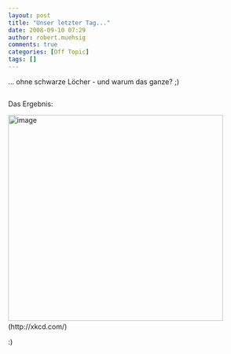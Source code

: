 ```yaml
---
layout: post
title: "Unser letzter Tag..."
date: 2008-09-10 07:29
author: robert.muehsig
comments: true
categories: [Off Topic]
tags: []
---
```

<p> <p>... ohne schwarze Löcher - und warum das ganze? ;)</p> <p></p> <div class="wlWriterSmartContent" id="scid:5737277B-5D6D-4f48-ABFC-DD9C333F4C5D:b162aa35-1bba-4ace-8f90-574c1a28a42f" style="padding-right: 0px; display: inline; padding-left: 0px; padding-bottom: 0px; margin: 0px; padding-top: 0px"><div id="d8a48570-3f0a-4374-8d3b-a2316bd086dc" style="margin: 0px; padding: 0px; display: inline;"><div><a href="http://youtube.com/watch?v=j50ZssEojtM" target="_new"><img src="{{BASE_PATH}}/assets/wp-images/videof38086f5b55d.jpg" galleryimg="no" onload="var downlevelDiv = document.getElementById('d8a48570-3f0a-4374-8d3b-a2316bd086dc'); downlevelDiv.innerHTML = &quot;&lt;div&gt;&lt;object width=\&quot;425\&quot; height=\&quot;355\&quot;&gt;&lt;param name=\&quot;movie\&quot; value=\&quot;http://www.youtube.com/v/j50ZssEojtM\&quot;&gt;&lt;\/param&gt;&lt;param name=\&quot;wmode\&quot; value=\&quot;transparent\&quot;&gt;&lt;\/param&gt;&lt;embed src=\&quot;http://www.youtube.com/v/j50ZssEojtM\&quot; type=\&quot;application/x-shockwave-flash\&quot; wmode=\&quot;transparent\&quot; width=\&quot;425\&quot; height=\&quot;355\&quot;&gt;&lt;\/embed&gt;&lt;\/object&gt;&lt;\/div&gt;&quot;;" alt=""></a></div></div></div> <p></p> <p>Das Ergebnis:</p><a href="{{BASE_PATH}}/assets/wp-images/image535.png"><img style="border-top-width: 0px; border-left-width: 0px; border-bottom-width: 0px; border-right-width: 0px" height="419" alt="image" src="{{BASE_PATH}}/assets/wp-images/image-thumb513.png" width="437" border="0"></a>&nbsp;<br>(http://xkcd.com/)  <p></p> <p>:)</p>
